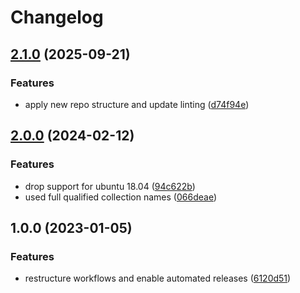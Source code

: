 # Changelog

## [2.1.0](https://github.com/rolehippie/gai/compare/v2.0.0...v2.1.0) (2025-09-21)


### Features

* apply new repo structure and update linting ([d74f94e](https://github.com/rolehippie/gai/commit/d74f94e48b4a1836bbf556fa7a0b85a77d154465))

## [2.0.0](https://github.com/rolehippie/gai/compare/v1.0.0...v2.0.0) (2024-02-12)


### Features

* drop support for ubuntu 18.04 ([94c622b](https://github.com/rolehippie/gai/commit/94c622bcf99ace40c14277c157314b623d5e39f9))
* used full qualified collection names ([066deae](https://github.com/rolehippie/gai/commit/066deaeaa78e1b936a4ca53d705fa077ad001439))

## 1.0.0 (2023-01-05)


### Features

* restructure workflows and enable automated releases ([6120d51](https://github.com/rolehippie/gai/commit/6120d5139b0f9abb678374ae7b104f6f57ac2382))

